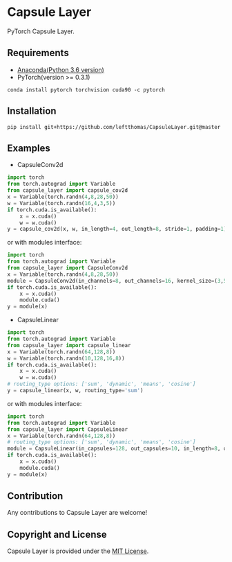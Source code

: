 # Capsule Layer
PyTorch Capsule Layer.

## Requirements
* [Anaconda(Python 3.6 version)](https://www.anaconda.com/download/)
* PyTorch(version >= 0.3.1)
```
conda install pytorch torchvision cuda90 -c pytorch
```

## Installation
```
pip install git+https://github.com/leftthomas/CapsuleLayer.git@master
```

## Examples
* CapsuleConv2d
```python
import torch
from torch.autograd import Variable
from capsule_layer import capsule_cov2d
x = Variable(torch.randn(4,8,28,50))
w = Variable(torch.randn(16,4,3,5)) 
if torch.cuda.is_available():
    x = x.cuda()
    w = w.cuda()
y = capsule_cov2d(x, w, in_length=4, out_length=8, stride=1, padding=1)
```
or with modules interface:
```python
import torch
from torch.autograd import Variable
from capsule_layer import CapsuleConv2d
x = Variable(torch.randn(4,8,28,50))
module = CapsuleConv2d(in_channels=8, out_channels=16, kernel_size=(3,5), in_length=4, out_length=8, stride=1, padding=1)
if torch.cuda.is_available():
    x = x.cuda()
    module.cuda()
y = module(x)
```

* CapsuleLinear
```python
import torch
from torch.autograd import Variable
from capsule_layer import capsule_linear
x = Variable(torch.randn(64,128,8))
w = Variable(torch.randn(10,128,16,8)) 
if torch.cuda.is_available():
    x = x.cuda()
    w = w.cuda()
# routing_type options: ['sum', 'dynamic', 'means', 'cosine']
y = capsule_linear(x, w, routing_type='sum')
```
or with modules interface:
```python
import torch
from torch.autograd import Variable
from capsule_layer import CapsuleLinear
x = Variable(torch.randn(64,128,8))
# routing_type options: ['sum', 'dynamic', 'means', 'cosine']
module = CapsuleLinear(in_capsules=128, out_capsules=10, in_length=8, out_length=16, routing_type='dynamic', num_iterations=3)
if torch.cuda.is_available():
    x = x.cuda()
    module.cuda()
y = module(x)
```

## Contribution
Any contributions to Capsule Layer are welcome!

## Copyright and License
Capsule Layer is provided under the [MIT License](LICENSE).